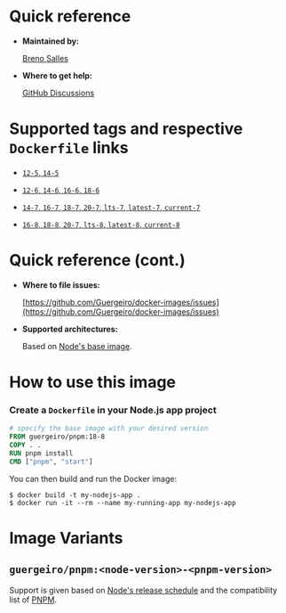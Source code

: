 # Quick reference

- **Maintained by:**

  [Breno Salles](https://brenosalles.com)

- **Where to get help:**

  [GitHub Discussions](https://github.com/Guergeiro/docker-images/discussions)

# Supported tags and respective `Dockerfile` links

- [`12-5`, `14-5`](./Dockerfile)

- [`12-6`, `14-6`, `16-6`, `18-6`](./Dockerfile)

- [`14-7`, `16-7`, `18-7`, `20-7`, `lts-7`, `latest-7`, `current-7`](./Dockerfile)

- [`16-8`, `18-8`, `20-7`, `lts-8`, `latest-8`, `current-8`](./Dockerfile)

# Quick reference (cont.)

- **Where to file issues:**

  [https://github.com/Guergeiro/docker-images/issues](https://github.com/Guergeiro/docker-images/issues)

- **Supported architectures:**

  Based on [Node's base image](https://hub.docker.com/_/node).

# How to use this image

### Create a `Dockerfile` in your Node.js app project

```dockerfile
# specify the base image with your desired version
FROM guergeiro/pnpm:18-8
COPY . .
RUN pnpm install
CMD ["pnpm", "start"]
```

You can then build and run the Docker image:

```console
$ docker build -t my-nodejs-app .
$ docker run -it --rm --name my-running-app my-nodejs-app
```

# Image Variants

## `guergeiro/pnpm:<node-version>-<pnpm-version>`

Support is given based on
[Node's release schedule](https://github.com/nodejs/release#release-schedule)
and the compatibility list of
[PNPM](https://pnpm.io/installation#compatibility).
